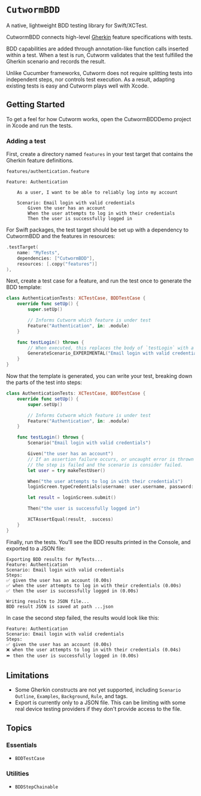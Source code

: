 # ``CutwormBDD``

A native, lightweight BDD testing library for Swift/XCTest.

CutwormBDD connects high-level [Gherkin](https://cucumber.io/docs/gherkin/reference/) feature specifications with tests.

BDD capabilities are added through annotation-like function calls inserted within a test. When a test is run, Cutworm validates that the test fulfilled the Gherkin scenario and records the result.

Unlike Cucumber frameworks, Cutworm does not require splitting tests into independent steps, nor controls test execution. As a result, adapting existing tests is easy and Cutworm plays well with Xcode.

## Getting Started

To get a feel for how Cutworm works, open the CutwormBDDDemo project in Xcode and run the tests.

### Adding a test

First, create a directory named `features` in your test target that contains the Gherkin feature definitions.

`features/authentication.feature`
```cucumber
Feature: Authentication

    As a user, I want to be able to reliably log into my account

    Scenario: Email login with valid credentials
        Given the user has an account
        When the user attempts to log in with their credentials
        Then the user is successfully logged in
```

For Swift packages, the test target should be set up with a dependency to CutwormBDD and the features in resources:
```swift
.testTarget(
    name: "MyTests",
    dependencies: ["CutwormBDD"],
    resources: [.copy("features")]
),
```

Next, create a test case for a feature, and run the test once to generate the BDD template:

```swift
class AuthenticationTests: XCTestCase, BDDTestCase {
    override func setUp() {
        super.setUp()

        // Informs Cutworm which feature is under test
        Feature("Authentication", in: .module)
    }

    func testLogin() throws {
        // When executed, this replaces the body of `testLogin` with a BDD template.
        GenerateScenario_EXPERIMENTAL("Email login with valid credentials")
    }
}
```

Now that the template is generated, you can write your test, breaking down the parts of the test into steps:

```swift
class AuthenticationTests: XCTestCase, BDDTestCase {
    override func setUp() {
        super.setUp()

        // Informs Cutworm which feature is under test
        Feature("Authentication", in: .module)
    }

    func testLogin() throws {
        Scenario("Email login with valid credentials")

        Given("the user has an account")
        // If an assertion failure occurs, or uncaught error is thrown during a step,
        // the step is failed and the scenario is consider failed.
        let user = try makeTestUser()

        When("the user attempts to log in with their credentials")
        loginScreen.typeCredentials(username: user.username, password: user.password)

        let result = loginScreen.submit()

        Then("the user is successfully logged in")

        XCTAssertEqual(result, .success)
    }
}
```

Finally, run the tests. You'll see the BDD results printed in the Console, and exported to a JSON file:
```
Exporting BDD results for MyTests...
Feature: Authentication
Scenario: Email login with valid credentials
Steps:
✅ given the user has an account (0.00s)
✅ when the user attempts to log in with their credentials (0.00s)
✅ then the user is successfully logged in (0.00s)

Writing results to JSON file...
BDD result JSON is saved at path ...json
```

In case the second step failed, the results would look like this:
```
Feature: Authentication
Scenario: Email login with valid credentials
Steps:
✅ given the user has an account (0.00s)
❌ when the user attempts to log in with their credentials (0.04s)
⏩ then the user is successfully logged in (0.00s)
```

## Limitations

- Some Gherkin constructs are not yet supported, including `Scenario Outline`, `Examples`, `Background`, `Rule`, and tags.
- Export is currently only to a JSON file. This can be limiting with some real device testing providers if they don't provide access to the file.

## Topics

### Essentials

- ``BDDTestCase``

### Utilities

- ``BDDStepChainable``

